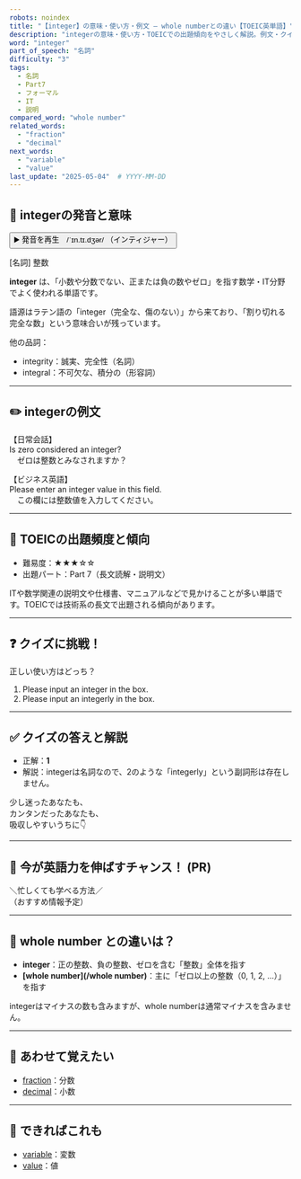 ```yaml
---
robots: noindex
title: "【integer】の意味・使い方・例文 ― whole numberとの違い【TOEIC英単語】"
description: "integerの意味・使い方・TOEICでの出題傾向をやさしく解説。例文・クイズ付きでwhole numberとの違いもわかりやすく学べます。"
word: "integer"
part_of_speech: "名詞"
difficulty: "3"
tags:
  - 名詞
  - Part7
  - フォーマル
  - IT
  - 説明
compared_word: "whole number"
related_words:
  - "fraction"
  - "decimal"
next_words:
  - "variable"
  - "value"
last_update: "2025-05-04"  # YYYY-MM-DD
---
```


## 🔰 integerの発音と意味

<button class="play-audio" onclick="playTTS('integer')">
  <span class="play-audio-main">
    ▶️ 発音を再生　/ˈɪn.tɪ.dʒər/
  </span>
  <span class="play-audio-sub">
    （インティジャー）
  </span>
</button>

[名詞] 整数

**integer** は、「小数や分数でない、正または負の数やゼロ」を指す数学・IT分野でよく使われる単語です。

語源はラテン語の「integer（完全な、傷のない）」から来ており、「割り切れる完全な数」という意味合いが残っています。

他の品詞：  
- integrity：誠実、完全性（名詞）
- integral：不可欠な、積分の（形容詞）

---

## ✏️ integerの例文

【日常会話】  
Is zero considered an integer?  
　ゼロは整数とみなされますか？

【ビジネス英語】  
Please enter an integer value in this field.  
　この欄には整数値を入力してください。

---

## 🎯 TOEICの出題頻度と傾向

- 難易度：★★★☆☆
- 出題パート：Part 7（長文読解・説明文）

ITや数学関連の説明文や仕様書、マニュアルなどで見かけることが多い単語です。TOEICでは技術系の長文で出題される傾向があります。

---

## ❓ クイズに挑戦！

正しい使い方はどっち？

1. Please input an integer in the box.  
2. Please input an integerly in the box.

---

## ✅ クイズの答えと解説

- 正解：**1**
- 解説：integerは名詞なので、2のような「integerly」という副詞形は存在しません。

少し迷ったあなたも、  
カンタンだったあなたも、  
吸収しやすいうちに👇️

---

## 🚀 今が英語力を伸ばすチャンス！ (PR)

<div class="info-center">
＼忙しくても学べる方法／<br>  
（おすすめ情報予定）
</div>

---

## 🤔  whole number との違いは？

- **integer**：正の整数、負の整数、ゼロを含む「整数」全体を指す
- **[whole number](/whole number)**：主に「ゼロ以上の整数（0, 1, 2, ...）」を指す

integerはマイナスの数も含みますが、whole numberは通常マイナスを含みません。

---

## 🧩 あわせて覚えたい

- [fraction](/word/fraction/)：分数
- [decimal](/word/decimal/)：小数

---

## 📖 できればこれも

- [variable](/word/variable/)：変数
- [value](/word/value/)：値

<!-- cvid: aid41_bid30 -->
